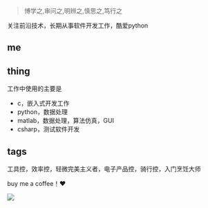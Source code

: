> 博学之,审问之,明辨之,慎思之,笃行之

关注前沿技术，长期从事软件开发工作，酷爱python

## me

## thing
工作中使用的主要是
- c，嵌入式开发工作
- python，数据处理
- matlab，数据处理，算法仿真，GUI
- csharp，测试软件开发

## tags
工具控，效率控，轻微完美主义者，电子产品控，骑行控，入门烹饪大师



buy me a coffee！:heart:

![](../img/order.jpg)